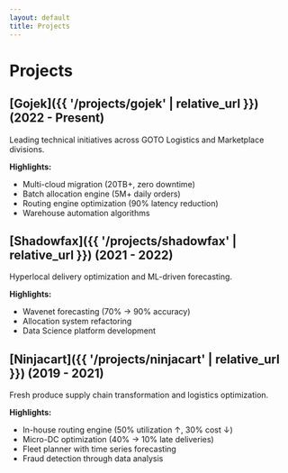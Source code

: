 ```yaml
---
layout: default
title: Projects
---
```


# Projects

## [Gojek]({{ '/projects/gojek' | relative_url }}) (2022 - Present)
Leading technical initiatives across GOTO Logistics and Marketplace divisions.

**Highlights:**
- Multi-cloud migration (20TB+, zero downtime)
- Batch allocation engine (5M+ daily orders)
- Routing engine optimization (90% latency reduction)
- Warehouse automation algorithms

## [Shadowfax]({{ '/projects/shadowfax' | relative_url }}) (2021 - 2022)
Hyperlocal delivery optimization and ML-driven forecasting.

**Highlights:**
- Wavenet forecasting (70% → 90% accuracy)
- Allocation system refactoring
- Data Science platform development

## [Ninjacart]({{ '/projects/ninjacart' | relative_url }}) (2019 - 2021)
Fresh produce supply chain transformation and logistics optimization.

**Highlights:**
- In-house routing engine (50% utilization ↑, 30% cost ↓)
- Micro-DC optimization (40% → 10% late deliveries)
- Fleet planner with time series forecasting
- Fraud detection through data analysis
